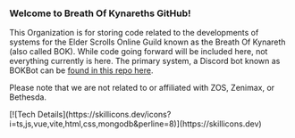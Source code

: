 <h3>Welcome to Breath Of Kynareths GitHub!</h3>

<p>This Organization is for storing code related to the developments of systems for the Elder Scrolls Online Guild known as the Breath Of Kynareth (also called BOK). While code going forward will be included here, not everything currently is here. The primary system, a Discord bot known as BOKBot can be <a href="https://github.com/jehammer/BOKBot">found in this repo here</a>.</p>

<p>Please note that we are not related to or affiliated with ZOS, Zenimax, or Bethesda.</p>
[![Tech Details](https://skillicons.dev/icons?i=ts,js,vue,vite,html,css,mongodb&perline=8)](https://skillicons.dev)
